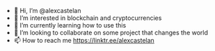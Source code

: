 - 👋 Hi, I’m @alexcastelan
- 👀 I’m interested in blockchain and cryptocurrencies
- 🌱 I’m currently learning how to use this
- 💞️ I’m looking to collaborate on some project that changes the world
- 📫 How to reach me https://linktr.ee/alexcastelan

<!---
alexcastelan/alexcastelan is a ✨ special ✨ repository because its `README.md` (this file) appears on your GitHub profile.
You can click the Preview link to take a look at your changes.
--->

